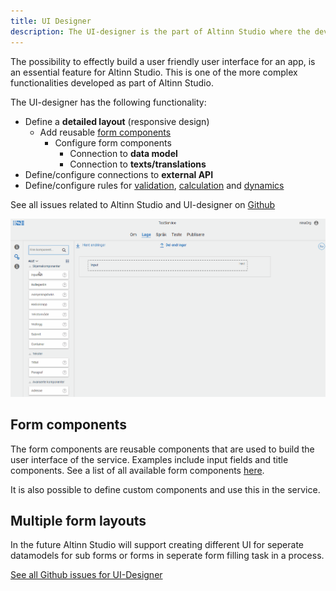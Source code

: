 ```yaml
---
title: UI Designer
description: The UI-designer is the part of Altinn Studio where the developer can create UI for the app.
---
```


The possibility to effectly build a user friendly user interface for an app, is an essential feature for Altinn Studio.
This is one of the more complex functionalities developed as part of Altinn Studio. 

The UI-designer has the following functionality:

- Define a **detailed layout** (responsive design)
  - Add reusable [form components](#components)
    - Configure form components
      - Connection to **data model**
      - Connection to **texts/translations**
- Define/configure connections to **external API**
- Define/configure rules for [validation](#validation), [calculation](#calculation) and [dynamics](#dynamics)

See all issues related to Altinn Studio and UI-designer on [Github](https://github.com/Altinn/altinn-studio/labels/ui-editor)

![Drag'n drop of web components](ux-editor-dnd.gif "Drag'n drop of web components")


## Form components

The form components are reusable components that are used to build the user interface of the service.
Examples include input fields and title components. See a list of all available form components [here](/ui-components/).

It is also possible to define custom components and use this in the service. 


## Multiple form layouts
In the future Altinn Studio will support creating different UI for seperate datamodels for sub forms or forms in seperate form filling task in a process.


[See all Github issues for UI-Designer](https://github.com/Altinn/altinn-studio/labels/ui-editor)
